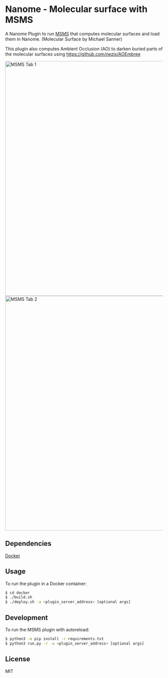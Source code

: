 # Nanome - Molecular surface with MSMS

A Nanome Plugin to run [MSMS](https://www.scripps.edu/sanner/html/msms_home.html) that computes molecular surfaces and load them in Nanome.
(Molecular Surface by Michael Sanner)

This plugin also computes Ambient Occlusion (AO) to darken buried parts of the molecular surfaces using https://github.com/nezix/AOEmbree

<img width="750" alt="MSMS Tab 1" src="https://user-images.githubusercontent.com/18257337/173956361-406acd9e-7345-4807-994c-1192d18ef8c2.png">
<img width="750" alt="MSMS Tab 2" src="https://user-images.githubusercontent.com/18257337/173956360-58668ee2-1567-45b0-825d-b0c98dd31321.png">

## Dependencies

[Docker](https://docs.docker.com/get-docker/)

## Usage

To run the plugin in a Docker container:

```sh
$ cd docker
$ ./build.sh
$ ./deploy.sh -a <plugin_server_address> [optional args]
```

## Development

To run the MSMS plugin with autoreload:

```sh
$ python3 -m pip install -r requirements.txt
$ python3 run.py -r -a <plugin_server_address> [optional args]
```

## License

MIT
